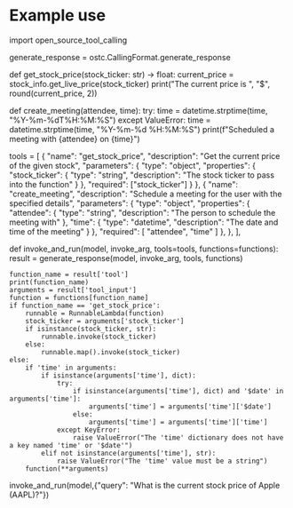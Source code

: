 # Example use

import open_source_tool_calling

generate_response = ostc.CallingFormat.generate_response

def get_stock_price(stock_ticker: str) -> float:
    current_price = stock_info.get_live_price(stock_ticker)
    print("The current price is ", "$", round(current_price, 2))

def create_meeting(attendee, time):
    try:
        time = datetime.strptime(time, "%Y-%m-%dT%H:%M:%S")
    except ValueError:
        time = datetime.strptime(time, "%Y-%m-%d %H:%M:%S")
    print(f"Scheduled a meeting with {attendee} on {time}")



tools = [
        { 
            "name": "get_stock_price",
            "description": "Get the current price of the given stock",
            "parameters": {
                "type": "object",
                "properties": {
                    "stock_ticker": {
                        "type": "string",
                        "description": "The stock ticker to pass into the function"
                    }
                },
                "required": ["stock_ticker"]
            }
        },
        {
            "name": "create_meeting",
            "description": "Schedule a meeting for the user with the specified details",
            "parameters": {
                "type": "object",
                "properties": {
                    "attendee": {
                        "type": "string",
                        "description": "The person to schedule the meeting with"
                    },
                    "time": {
                        "type": "datetime",
                        "description": "The date and time of the meeting"
                    }
                },
                "required": [
                    "attendee",
                    "time"
                ]
            },
        },
    ],



def invoke_and_run(model, invoke_arg, tools=tools, functions=functions):
    result = generate_response(model, invoke_arg, tools, functions)
    
    function_name = result['tool']
    print(function_name)
    arguments = result['tool_input']
    function = functions[function_name]
    if function_name == 'get_stock_price':
        runnable = RunnableLambda(function)
        stock_ticker = arguments['stock_ticker']
        if isinstance(stock_ticker, str):
            runnable.invoke(stock_ticker)
        else:
            runnable.map().invoke(stock_ticker)
    else:
        if 'time' in arguments:
            if isinstance(arguments['time'], dict):
                try:
                    if isinstance(arguments['time'], dict) and '$date' in arguments['time']:
                        arguments['time'] = arguments['time']['$date']
                    else:
                        arguments['time'] = arguments['time']['time']
                except KeyError:
                    raise ValueError("The 'time' dictionary does not have a key named 'time' or '$date'")
            elif not isinstance(arguments['time'], str):
                raise ValueError("The 'time' value must be a string")
        function(**arguments)

invoke_and_run(model,{"query": "What is the current stock price of Apple (AAPL)?"})
